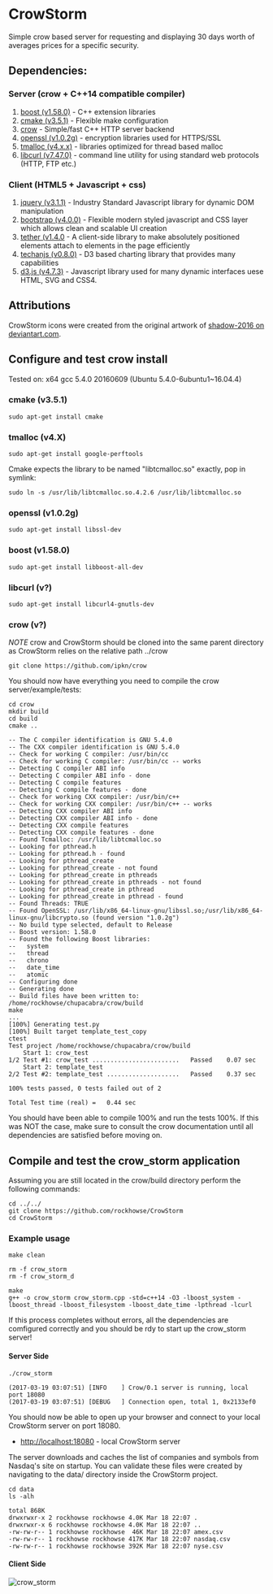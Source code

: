 # CrowStorm
Simple crow based server for requesting and displaying 30 days worth of averages prices for a specific security.

## Dependencies:

### Server (crow + C++14 compatible compiler)
1. [boost (v1.58.0)](http://www.boost.org/)   	- C++ extension libraries
2. [cmake (v3.5.1)](https://cmake.org/)		- Flexible make configuration 
3. [crow](https://github.com/ipkn/crow)	- Simple/fast C++ HTTP server backend 
4. [openssl (v1.0.2g)](https://www.openssl.org/)	- encryption libraries used for HTTPS/SSL
5. [tmalloc (v4.x.x)](http://goog-perftools.sourceforge.net/doc/tcmalloc.html) - libraries optimized for thread based malloc
6. [libcurl (v7.47.0)](https://github.com/curl/curl) - command line utility for using standard web protocols (HTTP, FTP etc.)

### Client (HTML5 + Javascript + css)

1. [jquery (v3.1.1)](https://jquery.com/)  - Industry Standard Javascript library for dynamic DOM manipulation
2. [bootstrap (v4.0.0)](https://v4-alpha.getbootstrap.com/) - Flexible modern styled javascript and CSS layer which allows clean and scalable UI creation
3. [tether (v1.4.0](http://tether.io/)  - A client-side library to make absolutely positioned elements attach to elements in the page efficiently
4. [techanjs (v0.8.0)](http://techanjs.org/) - D3 based charting library that provides many capabilities
5. [d3.js (v4.7.3)](https://d3js.org/) - Javascript library used for many dynamic interfaces uese HTML, SVG and CSS4.

## Attributions

CrowStorm icons were created from the original artwork of [shadow-2016 on deviantart.com](http://shadow-2016.deviantart.com/art/Crow-631521440).

## Configure and test crow install

Tested on: x64 gcc 5.4.0 20160609 (Ubuntu 5.4.0-6ubuntu1~16.04.4)

### cmake (v3.5.1)
~~~~
sudo apt-get install cmake
~~~~

### tmalloc (v4.X)
~~~~
sudo apt-get install google-perftools
~~~~

Cmake expects the library to be named "libtcmalloc.so" exactly, pop in symlink:  
~~~~
sudo ln -s /usr/lib/libtcmalloc.so.4.2.6 /usr/lib/libtcmalloc.so
~~~~

### openssl (v1.0.2g)
~~~~
sudo apt-get install libssl-dev
~~~~

### boost (v1.58.0)
~~~~
sudo apt-get install libboost-all-dev
~~~~

### libcurl (v?)
~~~~
sudo apt-get install libcurl4-gnutls-dev
~~~~


### crow (v?)

*NOTE* crow and CrowStorm should be cloned into the same parent directory as CrowStorm relies on the relative path ../crow

~~~~
git clone https://github.com/ipkn/crow
~~~~

You should now have everything you need to compile the crow server/example/tests:

~~~~
cd crow
mkdir build
cd build
cmake .. 

-- The C compiler identification is GNU 5.4.0
-- The CXX compiler identification is GNU 5.4.0
-- Check for working C compiler: /usr/bin/cc
-- Check for working C compiler: /usr/bin/cc -- works
-- Detecting C compiler ABI info
-- Detecting C compiler ABI info - done
-- Detecting C compile features
-- Detecting C compile features - done
-- Check for working CXX compiler: /usr/bin/c++
-- Check for working CXX compiler: /usr/bin/c++ -- works
-- Detecting CXX compiler ABI info
-- Detecting CXX compiler ABI info - done
-- Detecting CXX compile features
-- Detecting CXX compile features - done
-- Found Tcmalloc: /usr/lib/libtcmalloc.so
-- Looking for pthread.h
-- Looking for pthread.h - found
-- Looking for pthread_create
-- Looking for pthread_create - not found
-- Looking for pthread_create in pthreads
-- Looking for pthread_create in pthreads - not found
-- Looking for pthread_create in pthread
-- Looking for pthread_create in pthread - found
-- Found Threads: TRUE  
-- Found OpenSSL: /usr/lib/x86_64-linux-gnu/libssl.so;/usr/lib/x86_64-linux-gnu/libcrypto.so (found version "1.0.2g") 
-- No build type selected, default to Release
-- Boost version: 1.58.0
-- Found the following Boost libraries:
--   system
--   thread
--   chrono
--   date_time
--   atomic
-- Configuring done
-- Generating done
-- Build files have been written to: /home/rockhowse/chupacabra/crow/build
make
...
[100%] Generating test.py
[100%] Built target template_test_copy
ctest
Test project /home/rockhowse/chupacabra/crow/build
    Start 1: crow_test
1/2 Test #1: crow_test ........................   Passed    0.07 sec
    Start 2: template_test
2/2 Test #2: template_test ....................   Passed    0.37 sec

100% tests passed, 0 tests failed out of 2

Total Test time (real) =   0.44 sec
~~~~

You should have been able to compile 100% and run the tests 100%. If this was NOT the case, make sure to consult the crow documentation until all dependencies are satisfied before moving on.

## Compile and test the crow_storm application

Assuming you are still located in the crow/build directory perform the following commands:

~~~~
cd ../../
git clone https://github.com/rockhowse/CrowStorm
cd CrowStorm
~~~~

### Example usage

~~~~
make clean

rm -f crow_storm
rm -f crow_storm_d

make
g++ -o crow_storm crow_storm.cpp -std=c++14 -O3 -lboost_system -lboost_thread -lboost_filesystem -lboost_date_time -lpthread -lcurl
~~~~

If this process completes without errors, all the dependencies are comfigured correctly and you should be rdy to start up the crow_storm server!

#### Server Side
~~~~
./crow_storm 

(2017-03-19 03:07:51) [INFO    ] Crow/0.1 server is running, local port 18080
(2017-03-19 03:07:51) [DEBUG   ] Connection open, total 1, 0x2133ef0
~~~~

You should now be able to open up your browser and connect to your local CrowStorm server on port 18080.

* [http://localhost:18080](http://localhost:18080) - local CrowStorm server

The server downloads and caches the list of companies and symbols from Nasdaq's site on startup. You can validate these files were created by navigating to the data/ directory inside the CrowStorm project.

~~~~
cd data
ls -alh

total 868K
drwxrwxr-x 2 rockhowse rockhowse 4.0K Mar 18 22:07 .
drwxrwxr-x 6 rockhowse rockhowse 4.0K Mar 18 22:07 ..
-rw-rw-r-- 1 rockhowse rockhowse  46K Mar 18 22:07 amex.csv
-rw-rw-r-- 1 rockhowse rockhowse 417K Mar 18 22:07 nasdaq.csv
-rw-rw-r-- 1 rockhowse rockhowse 392K Mar 18 22:07 nyse.csv
~~~~

#### Client Side
![crow_storm](http://rockhowse.com/projects/CrowStorm/2017-03-15~crow_storm~v0.0.1.png)

